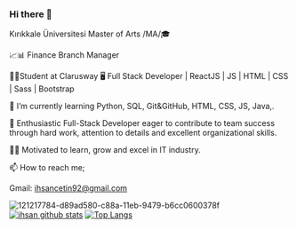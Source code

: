 ### Hi there 👋
Kırıkkale Üniversitesi Master of Arts /MA/🎓 

📈📊 Finance Branch Manager

👨‍💻Student at Clarusway 🖥 Full Stack Developer | ReactJS | JS | HTML | CSS | Sass | Bootstrap

🌱 I’m currently learning Python, SQL, Git&GitHub, HTML, CSS, JS, Java,.

👯 Enthusiastic Full-Stack Developer eager to contribute to team success through hard work, attention to details and excellent organizational skills.

👨‍💻 Motivated to learn, grow and excel in IT industry.

📫 How to reach me;

Gmail: ihsancetin92@gmail.com

![121217784-d89ad580-c88a-11eb-9479-b6cc0600378f](https://user-images.githubusercontent.com/81583304/122689335-777be600-d22a-11eb-962a-daabc06e3f30.png)
[![ihsan github stats](https://github-readme-stats.vercel.app/api?username=khuyentran1401&count_private=true&show_icons=true&theme=radical&hide_rank=false)](https://github.com/anuraghazra/github-readme-stats)
[![Top Langs](https://github-readme-stats.vercel.app/api/top-langs/?username=anuraghazra)](https://github.com/anuraghazra/github-readme-stats)


